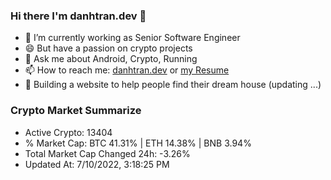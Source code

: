 ### Hi there I'm danhtran.dev 👋

- 🔭 I’m currently working as Senior Software Engineer
- 😄 But have a passion on crypto projects
- 💬 Ask me about Android, Crypto, Running 
- 📫 How to reach me: <a href="https://danhtran.dev" target="_blank">danhtran.dev</a> or <a href="Developer-Resume.pdf" target="_blank">my Resume</a>
- 🌱 Building a website to help people find their dream house (updating ...)

### Crypto Market Summarize
- Active Crypto: 13404
- % Market Cap: BTC 41.31% | ETH 14.38% | BNB 3.94%
- Total Market Cap Changed 24h: -3.26%
- Updated At: 7/10/2022, 3:18:25 PM
